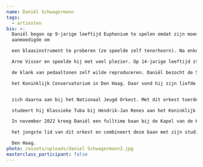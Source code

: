 ```yaml
---
name: Daniël Schwagermann
tags:
  - artiesten
bio: >-
  Daniël begon op 9-jarige leeftijd Euphonium te spelen omdat zijn moeder hem
  aanmoedigde om

  een blaasinstrument te proberen (ze speelde zelf tenorhoorn). Na enkele jaren werd hij leerling van

  Arne Visser en speelde hij met veel plezier. Op 14-jarige leeftijd stapte hij over op tuba omdat hij

  de klank van pedaaltonen zelf wilde reproduceren. Daniël bezocht de School voor Jong Talent ven

  het Koninklijk Conservatorium in Den Haag. Daar vond hij zijn liefde voor het instrument en sloot


  zich daarna aan bij het Nationaal Jeugd Orkest. Met dit orkest toerde hij door Europa. Sinds 2020

  studeert hij Klassieke Tuba bij Hendrik-Jan Renes aan het Koninklijk Conservatorium in Den Haag.

  In november 2022 kreeg Daniël een fulltime baan bij de Kapel van de Koninklijke Landmacht. Hij is

  het jongste lid van dit orkest en combineert deze baan met zijn studie aan het conservatorium in

  Den Haag.
photo: /assets/uploads/daniel Schwagermann2.jpg
masterclass_participant: false
---
```

